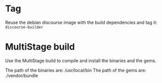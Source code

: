 # Tag

Reuse the debian discourse image with the build dependencies and tag it: `discourse-builder`

# MultiStage build

Use the MultiStage build to compile and install the binaries and the gems.

The path of the binaries are:
/usr/local/bin
The path of the gems are:
./vendor/bundle
